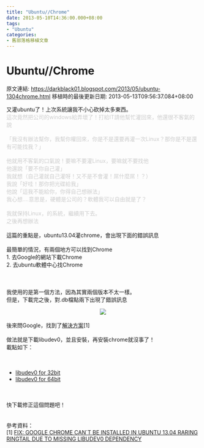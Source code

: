 ```yaml
---
title: "Ubuntu//Chrome"
date: 2013-05-10T14:36:00.000+08:00
tags: 
- "Ubuntu"
categories:
- 舊部落格移植文章
---
```


# Ubuntu//Chrome

原文連結: https://darkblack01.blogspot.com/2013/05/ubuntu-1304chrome.html
移植時的最後更新日期: 2013-05-13T09:56:37.084+08:00

又灌ubuntu了！上次系統讓我不小心砍掉太多東西。<br /><span style="color: #cccccc;">這次竟然把公司的windows給弄壞了！打給IT請他幫忙灌回來，他還很不客氣的說</span><br /><span style="color: #cccccc;"><br /></span><span style="color: #cccccc;">「我沒有辦法幫你，我幫你權回來，你是不是還要再灌一次Linux？那你是不是還有可能找我？」</span><br /><span style="color: #cccccc;"><br /></span><span style="color: #cccccc;">他就用不客氣的口氣說！要嘛不要灌Linux，要嘛就不要找他</span><br /><span style="color: #cccccc;">他還說「要不你自己灌」</span><br /><span style="color: #cccccc;">我就想（自己灌就自己灌呀！又不是不會灌！屌什麼屌！？）</span><br /><span style="color: #cccccc;">我說「好哇！那你把光碟給我」</span><br /><span style="color: #cccccc;">他說「這我不能給你，你得自己想辦法」</span><br /><span style="color: #cccccc;">我心想....意思是，硬體是公司的？軟體我可以自由就是了？</span><br /><span style="color: #cccccc;"><br /></span><span style="color: #cccccc;">我就保持Linux，的系統，繼續用下去。</span><br /><span style="color: #cccccc;">之後再想辦法</span><br /><br />這篇的重點是，ubuntu13.04灌chrome，會出現下面的錯誤訊息<br /><br />最簡單的情況，有兩個地方可以找到Chrome<br />1. 去Google的網站下載Chrome<br />2. 去ubuntu軟體中心找Chrome<br /><br /><a name='more'></a><br /><br />我使用的是第一個方法，因為其實兩個版本不太一樣。<br />但是，下載完之後，對.db檔點兩下出現了錯誤訊息<br /><div class="separator" style="clear: both; text-align: center;"><a href="http://2.bp.blogspot.com/-xDolF7qhwT0/UYyTd0Ji6yI/AAAAAAAAEzw/1jUFhPcifUs/s1600/20130501094838.png" imageanchor="1" style="margin-left: 1em; margin-right: 1em;"><img border="0" src="http://2.bp.blogspot.com/-xDolF7qhwT0/UYyTd0Ji6yI/AAAAAAAAEzw/1jUFhPcifUs/s1600/20130501094838.png" /></a></div><br />後來問Google，找到了<a href="http://www.webupd8.org/2013/04/fix-google-chrome-cant-be-installed-in.html" target="_blank">解決方案</a>[1]<br /><br />做法就是下載libudev0，並且安裝，再安裝chrome就沒事了！<br />載點如下：<br /><br /><br /><ul><li><a href="https://launchpad.net/ubuntu/+source/udev/175-0ubuntu19/+build/4325790/+files/libudev0_175-0ubuntu19_i386.deb" target="_blank">libudev0 for 32bit</a></li><li><a href="https://launchpad.net/ubuntu/+source/udev/175-0ubuntu19/+build/4325788/+files/libudev0_175-0ubuntu19_amd64.deb" target="_blank">libudev0 for 64bit</a></li></ul><br /><br />快下載修正這個問題吧！<br /><br /><br />參考資料：<br />[1] <a href="http://www.webupd8.org/2013/04/fix-google-chrome-cant-be-installed-in.html" target="_blank">FIX: GOOGLE CHROME CAN`T BE INSTALLED IN UBUNTU 13.04 RARING RINGTAIL DUE TO MISSING LIBUDEV0 DEPENDENCY</a>
